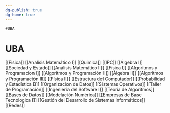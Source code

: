 ```yaml
---
dg-publish: true
dg-home: true
---
```

	#UBA
# UBA
[[Fisica]]
[[Analísis Matemático I]]
[[Quimica]]
[[IPC]]
[[Álgebra I]]
[[Sociedad y Estado]]
[[Análisis Matemático II]]
[[Física I]]
[[Algoritmos y Programacion I]]
[[Algoritmos y Programación II]]
[[Álgebra II]]
[[Algoritmos y Programación III]]
[[Física II]]
[[Estructura del Computador]]
[[Probabilidad y Estadística B]]
[[Organizacion de Datos]]
[[Sistemas Operativos]]
[[Taller de Programación]]
[[Ingeniería del Software I]]
[[Teoria de Algoritmos]]
[[Bases de Datos]]
[[Modelación Numérica]]
[[Empresas de Base Tecnologica I]]
[[Gestión del Desarrollo de Sistemas Informáticos]]
[[Redes]]